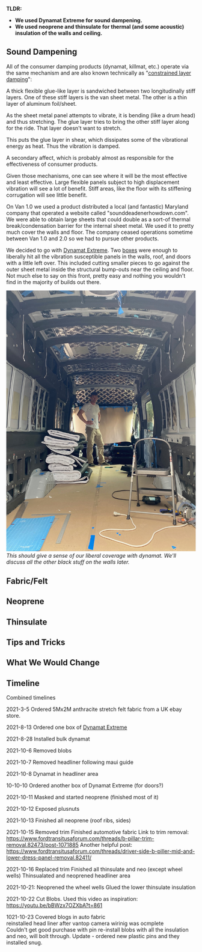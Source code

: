 **TLDR:**
* **We used Dynamat Extreme for sound dampening.**
* **We used neoprene and thinsulate for thermal (and some acoustic) insulation of the walls and ceiling.**

## Sound Dampening

All of the consumer damping products (dynamat, killmat, etc.) operate via the same mechanism and are also known technically as "[constrained layer damping](https://en.wikipedia.org/wiki/Constrained-layer_damping)":  

A thick flexible glue-like layer is sandwiched between two longitudinally stiff layers.  One of these stiff layers is the van sheet metal.  The other is a thin layer of aluminum foil/sheet.  

As the sheet metal panel attempts to vibrate, it is bending (like a drum head) and thus stretching.  The glue layer tries to bring the other stiff layer along for the ride.  That layer doesn't want to stretch.  

This puts the glue layer in shear, which dissipates some of the vibrational energy as heat.  Thus the vibration is damped.

A secondary affect, which is probably almost as responsible for the effectiveness of consumer products.

Given those mechanisms, one can see where it will be the most effective and least effective.  Large flexible panels subject to high displacement vibration will see a lot of benefit.  Stiff areas, like the floor with its stiffening corrugation will see little benefit.

On Van 1.0 we used a product distributed a local (and fantastic) Maryland company that operated a website called "sounddeadenerhowdown.com".  We were able to obtain large sheets that could double as a sort-of thermal break/condensation barrier for the internal sheet metal.  We used it to pretty much cover the walls and floor. The company ceased operations sometime between Van 1.0 and 2.0 so we had to pursue other products.

We decided to go with [Dynamat Extreme](/van/parietal/sound-deadening/sound-deadening).  Two [boxes](https://www.amazon.com/gp/product/B00020CB2S/) were enough to liberally hit all the vibration susceptible panels in the walls, roof, and doors with a little left over.  This included cutting smaller pieces to go against the outer sheet metal inside the structural bump-outs near the ceiling and floor.  Not much else to say on this front, pretty easy and nothing you wouldn't find in the majority of builds out there.

![dynamat](dynamat.jpeg)
_This should give a sense of our liberal coverage with dynamat.  We'll discuss all the other black stuff on the walls later._

## Fabric/Felt

## Neoprene

## Thinsulate

## Tips and Tricks

## What We Would Change

## Timeline


Combined timelines

2021-3-5
Ordered 5Mx2M anthracite stretch felt fabric from a UK ebay store.


2021-8-13
Ordered one box of [Dynamat Extreme](https://www.amazon.com/gp/product/B00020CB2S/)

2021-8-28
Installed bulk dynamat

2021-10-6
Removed blobs

2021-10-7
Removed headliner following maui guide

2021-10-8
Dynamat in headliner area

10-10-10
Ordered another box of Dynamat Extreme (for doors?)

2021-10-11
Masked and started neoprene (finished most of it)

2021-10-12
Exposed plusnuts

2021-10-13
Finished all neoprene (roof ribs, sides)

2021-10-15
Removed trim
Finished automotive fabric
Link to trim removal: https://www.fordtransitusaforum.com/threads/b-pillar-trim-removal.82473/post-1071885
Another helpful post: https://www.fordtransitusaforum.com/threads/driver-side-b-piller-mid-and-lower-dress-panel-removal.82411/

2021-10-16
Replaced trim
Finished all thinsulate and neo (except wheel wells)
Thinsualated and neoprened headliner area

2021-10-21:
Neoprened the wheel wells
Glued the lower thinsulate insulation

2021-10-22
Cut Blobs.  Used this video as inspiration:
https://youtu.be/bBWzx7OZXbA?t=861

1021-10-23
Covered blogs in auto fabric  
reinstalled head liner after vantop camera wirinig was ocmplete  
Couldn't get good purchase with pin re-install blobs with all the insulation and neo, will bolt through. Update - ordered new plastic pins and they installed snug.